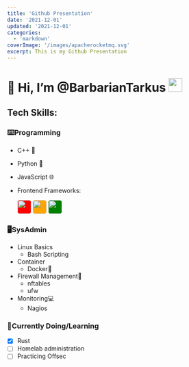 ```yaml
---
title: 'Github Presentation'
date: '2021-12-01'
updated: '2021-12-01'
categories:
  - 'markdown'
coverImage: '/images/apacherocketmq.svg'
excerpt: This is my Github Presentation
---
```



# 👋 Hi, I’m @BarbarianTarkus <img src="https://img1.picmix.com/output/stamp/normal/1/6/2/4/2304261_9a959.png" width="32" height="32" />

## Tech Skills:

### ⌨️Programming

- C++ 🚀
- Python 🐍
- JavaScript 🌐

- Frontend Frameworks:
  <div>
    <img style="background-color:red; border-radius: 20%;" src="https://cdn.jsdelivr.net/npm/simple-icons@v6.1.0/icons/angularjs.svg" width="32" height="32">
    <img style="background-color:orange; border-radius: 20%;"src="https://cdn.jsdelivr.net/npm/simple-icons@v6.1.0/icons/svelte.svg" width="32" height="32">
    <img style="background-color:green; border-radius: 20%;" src="https://cdn.jsdelivr.net/npm/simple-icons@6.1.0/icons/django.svg" width="32" height="32">
  </div>

### 🖥️SysAdmin

- Linux Basics
  - Bash Scripting
- Container
  - Docker🐋
- Firewall Management🧱
  - nftables
  - ufw
- Monitoring💻
  - Nagios

### 📖Currently Doing/Learning

- [x] Rust
- [ ] Homelab administration
- [ ] Practicing Offsec
